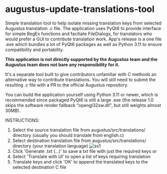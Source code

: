 # augustus-update-translations-tool
Simple translation tool to help isolate missing translation keys from selected Augustus translation .c file.
The application uses PyQt6 to provide interface for simple RegEx functions and faciliate FileDialogs, for translators who would prefer a GUI to contribute translation work. 
App's release is a one file .exe which bundles a lot of PyQt6 packages as well as Python 3.11 to ensure compatibility and portability.

**This application is not directly supported by the Augustus team and the Augustus team does not bare any responsibility for it.**

It's a separate tool built to give contributors unfamiliar with C methods an alternative way to contribute translations. You will still need to submit the resulting .c file with a PR to the official Augustus repository.

You can build the application yourself using Python 3.11 or newer, which is recommended since packaged PyQt6 is still a large .exe (the release 1.0 skips the software render fallback "opengl32sw.dll", but still weights almost 30MB).

INSTRUCTIONS:
1. Select the source translation file from augustus/src/translations/ directory (usually you should translate from english.c)
2. Select destination translation file from augustus/src/translations/ directory (your translation language)
![ss1]([image-url](https://github.com/Sephirex95/augustus-update-translations-tool/blob/main-master/screenshot1.png))
3. Click 'Generate .txt (...)' to save a txt file with just the required keys
or
3. Select 'Translate with UI' to open a list of keys requiring translation
4. Translate keys and click 'OK' to append the translated keys to the selected destination C file
